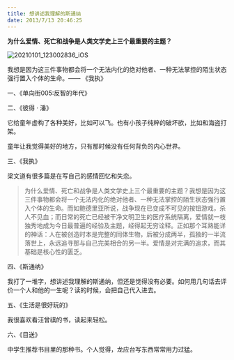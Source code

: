 ```yaml
---
title: 想讲述我理解的斯通纳
date: 2013/7/13 20:46:25
---
```


**为什么爱情、死亡和战争是人类文学史上三个最重要的主题？**

![20210101_123002836_iOS](http://oss.xknife.net/20210101_123002836_iOS.jpg)

我想是因为这三件事物都会将一个无法内化的绝对他者、一种无法掌控的陌生状态强行置入个体的生命。—— 《我执》

一、《单向街005:反智的年代》

二、《彼得 · 潘》

它给童年虚构了各种美好，比如可以飞。也有小孩子纯粹的破坏欲，比如和海盗打架。

童年让我觉得美好的地方，只有那时候没有任何背负的内心世界。

三、《我执》

梁文道有很多篇是在写自己的感情回忆和失恋。

> 为什么爱情、死亡和战争是人类文学史上三个最重要的主题？我想是因为这三件事物都会将一个无法内化的绝对他者、一种无法掌控的陌生状态强行置入个体的生命。而如鲍德里亚所说，战争现在已变成不可见的按钮游戏，杀人不见血；而日常的死亡已经被干净文明卫生的医疗系统隔离，爱情就一枝独秀地成为今日最普遍的经验及主题，经得起无穷诠释。正如那个耳熟能详的神话：人在被创造时本是完整的同体生物，后被分成两半，孤独的一半流落世上，永远追寻那与自己完美相合的另一半。爱情是对完满的追求，而其基础是核心性的匮乏。

四、《斯通纳》

我打了一堆字，想讲述我理解的斯通纳，但还是觉得没有必要。如何用几句话去评价一个人和他的一生呢？读的时候，会把自己代入进去。

五、《生活是很好玩的》

我很喜欢看汪曾祺的书，读起来轻松。

六、《目送》

中学生推荐书目里的那种书。个人觉得，龙应台写东西常常用力过猛。